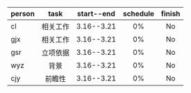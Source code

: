 |person|task|start--end|schedule|finish|
|:-----|:--:|:--------:|:------:|:----:|
|cl|相关工作|3.16--3.21|0%|No|
|gjx|相关工作|3.16--3.21|0%|No|
|gsr|立项依据|3.16--3.21|0%|No|
|wyz|背景|3.16--3.21|0%|No|
|cjy|前瞻性|3.16--3.21|0%|No|
